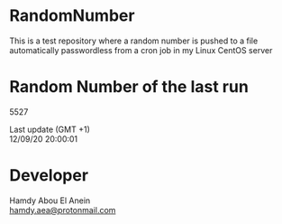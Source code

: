 # RandomNumber    
This is a test repository where a random number is pushed to a file automatically passwordless from a cron job in my Linux CentOS server    
# Random Number of the last run   
5527
      
Last update (GMT +1)    
12/09/20 20:00:01
# Developer    
Hamdy Abou El Anein   
hamdy.aea@protonmail.com
